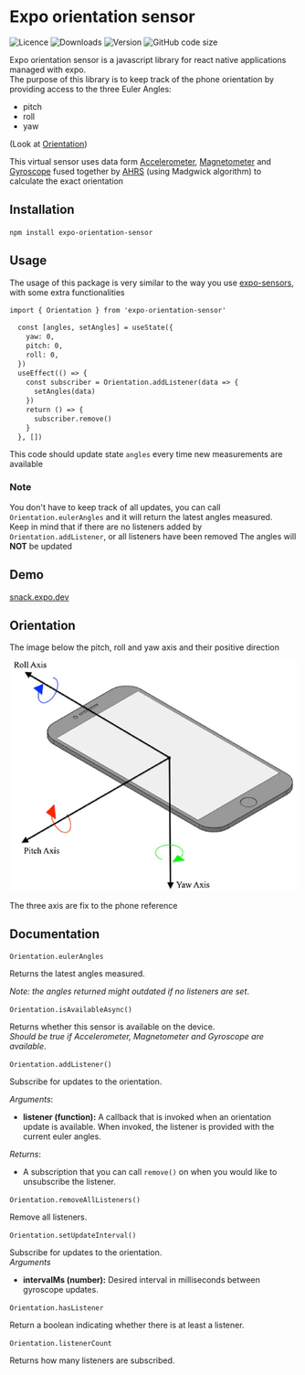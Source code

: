 # Expo orientation sensor

![Licence](https://img.shields.io/npm/l/expo-orientation-sensor)
![Downloads](https://img.shields.io/npm/dw/expo-orientation-sensor)
![Version](https://img.shields.io/npm/v/expo-orientation-sensor)
![GitHub code size](https://img.shields.io/github/languages/code-size/first-dev/expo-orientation-sensor)

Expo orientation sensor is a javascript library for  react native applications managed with expo.  
The purpose of this library is to keep track of the phone orientation by providing access to the three Euler Angles:  

* pitch
* roll
* yaw

(Look at [Orientation](#orientation))

This virtual sensor uses data form [Accelerometer][1], [Magnetometer][2] and [Gyroscope][3] fused together by [AHRS][4] (using Madgwick algorithm) to calculate the exact orientation

[1]: https://docs.expo.dev/versions/latest/sdk/accelerometer/ "Accelerometer"
[2]: https://docs.expo.dev/versions/latest/sdk/magnetometer/ "Magnetometer"
[3]: https://docs.expo.dev/versions/latest/sdk/gyroscope/ "Gyroscope"
[4]: https://github.com/psiphi75/ahrs "AHRS"

## Installation

`
npm install expo-orientation-sensor
`

## Usage

The usage of this package is very similar to the way you use [expo-sensors](https://docs.expo.dev/versions/latest/sdk/sensors/), with some extra functionalities

```tsx
import { Orientation } from 'expo-orientation-sensor'
```

```tsx
  const [angles, setAngles] = useState({
    yaw: 0,
    pitch: 0,
    roll: 0,
  })
  useEffect(() => {
    const subscriber = Orientation.addListener(data => {
      setAngles(data)
    })
    return () => {
      subscriber.remove()
    }
  }, [])
```

This code should update state `angles` every time new measurements are available

### Note

You don't have to keep track of all updates, you can call `Orientation.eulerAngles` and it will return the latest angles measured.  
Keep in mind that if there are no listeners added by `Orientation.addListener`, or all listeners have been removed The angles will **NOT** be updated

## Demo

[snack.expo.dev](https://snack.expo.dev/@firstdev/expo-orientation-sensor-demo)

## Orientation

The image below the pitch, roll and yaw axis and their positive direction

![axis](assets/Directions-of-Roll-Pitch-and-Yaw.png)

The three axis are fix to the phone reference

## Documentation

`Orientation.eulerAngles`

Returns the latest angles measured.

*Note: the angles returned might outdated if no listeners are set*.

`Orientation.isAvailableAsync()`

Returns whether this sensor is available on the device.  
*Should be true if Accelerometer, Magnetometer and Gyroscope are available*.

`Orientation.addListener()`

Subscribe for updates to the orientation.  

*Arguments*:

* **listener (function):** A callback that is invoked when an orientation update is available. When invoked, the listener is provided with the current euler angles.

*Returns*:

* A subscription that you can call `remove()` on when you would like to unsubscribe the listener.

`Orientation.removeAllListeners()`

Remove all listeners.

`Orientation.setUpdateInterval()`

Subscribe for updates to the orientation.  
*Arguments*

* **intervalMs (number):** Desired interval in milliseconds between gyroscope updates.

`Orientation.hasListener`

Return a boolean indicating whether there is at least a listener.

`Orientation.listenerCount`

Returns how many listeners are subscribed.
